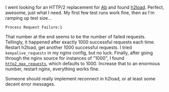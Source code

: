 <!--# set var="title" value="h2load Process Request Failure" -->
<!--# set var="date" value="2019-04-28" -->

<!--# include file="include/top.html" -->

I went looking for an HTTP/2 replacement for [Ab](https://httpd.apache.org/docs/2.4/programs/ab.html) and found [h2load](https://nghttp2.org/documentation/h2load-howto.html). Perfect, awesome, just what I need. My first few test runs work fine, then as I'm ramping up test size...

	Process Request Failure:1                                                                                                            
That number at the end seems to be the number of failed requests. Tellingly, it happened after exactly 1000 successful requests each time. Restart h2load, get another 1000 successful requests. I tried `keepalive_requests` in my nginx config, but no luck. Finally, after going through the nginx source for instances of "1000", I found [`http2_max_requests`](https://nginx.org/en/docs/http/ngx_http_v2_module.html#http2_max_requests), which defaults to 1000. Increase that to an enormous number, restart nginx, everything works fine.

Someone should really implement reconnect in h2load, or at least some decent error messages.

<!--# include file="include/bottom.html" -->
